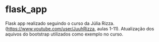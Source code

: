 # flask_app

Flask app realizado seguindo o curso da Júlia Rizza. (https://www.youtube.com/user/JuuhRizza, aulas 1-11).
Atualização dos aquivos do bootstrap utilizados como exemplo no curso.
